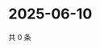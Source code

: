 # 2025-06-10

共 0 条

<!-- BEGIN ZHIHUVIDEO -->
<!-- 最后更新时间 Tue Jun 10 2025 03:09:10 GMT+0800 (China Standard Time) -->

<!-- END ZHIHUVIDEO -->
